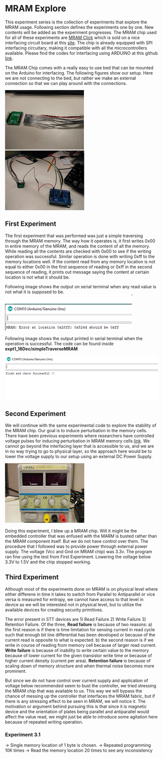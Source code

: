 # MRAM Explore

This experiment series is the collection of experiments that explore the MRAM usage. Following section defines the experiments one by one. New contents will be added as the experiment progresses. The MRAM chip used for all of these experiments are [MRAM Click](https://download.mikroe.com/documents/datasheets/EST02896_MR25H256A_Datasheet_Rev1.0%20100116-1036068.pdf) which is sold on a nice interfacing circuit board at this [site](https://www.mikroe.com/mram-click). The chip is already equipped with SPI interfacing circuitary, making it compatible with all the microcontrollers available. Please find the codes for interfacing using ARDUINO at this github [link](https://github.com/prawarpoudel/spiMemoryChips).

The MRAM Chip comes with a really easy to use bed that can be mounted on the Arduino for interfacing. The following figures show our setup. Here we are not connecting to the bed, but rather we make an external connection so that we can play around with the connections.

![MRAM click](images/image3_MRAMChip.jpg) ![Set UP](images/image4_Setup.jpg)

## First Experiment

The first experiment that was performed was  just a simple traversing through the MRAM memory. The way how it operates is, it first writes 0x00 in entire memory of the MRAM, and reads the content of all the memory. While reading all the contents are checked with 0x00 to see if the writing operation was successful. Similar operation is done with writing 0xff to the memory locations well. If the content read from any memory location is not equal to either 0x00 in the first sequence of reading or 0xff in the second sequence of reading, it prints out message saying the content at certain location is not what it should be.

Following image shows the output on serial terminal when any read value is not what  it is supposed to be.
![image showing incorrect read](images/image1_incorrectRead.PNG)

Following image shows the output printed in serial terminal when the operation is successful. The code can be found inside **expt1_18Dec/simpleTraverseMRAM**

![Image showing successful Flush and Check Operation](images/image2_flushsuccessful.PNG)

## Second Experiment

We will continue with the same experimental code to explore the stability of the MRAM chip. Our goal is to induce perturbation in the memory cells. There have been previous experiments where researchers have controlled voltage pulses for inducing perturbation in MRAM memory cells [link](https://ieeexplore.ieee.org/stamp/stamp.jsp?tp=&arnumber=7047039&tag=1). We cannot go beyond the interfacing layer that is accessible to us, and we are in no way trying to go to physical layer, so the approach here would be to lower the voltage supply to our setup using an external DC Power Supply.  

![Power Supply](images/image5_Voltagegen.jpg)

Doing this experiment, I blew up a MRAM chip. Will it might be the embedded controller that was enfused with the MARM is busted rather than the MRAM component itself. But we do not have control over them. The procedure that I followed was to provide power through external power supply. The voltage (Vcc and Gnd on MRAM chip) was 3.3v. The program ran fine using the test from First Experiment. Lowering the voltage below 3.3V to 1.5V and the chip stopped working.

## Third Experiment

Although most of the experiments done on MRAM is on physical level where either differene in time it takes to switch from Parallel to Antiparallel or vice versa is measured for entropy, we cannot have access to that level in device as we will be interested not in physical level, but to utilize the available devices for creating security primitives. 

The error present in STT devices are 1) Read Failure 2) Write Failure 3) Retention Failure. Of the three, **Read failure** is because of two reasons: a) the first reason is if there is time limitation for sensing current in read cycle such that enough bit line differential has been developed or because of the current read is opposite to what is expected. b) the second reason is if we write in course of reading from memory cell because of larger read current. **Write failure** is because of inability to write certain value to the memory because of lower current for the given transistor write time or because of higher current density (current per area). **Retention failure** is because of scaling down of memory structure and when thermal noise becomes more prominent.

But since we do not have control over current supply and application of voltage below recommended seem to bust the controller, we tried stressing the MRAM chip that was available to us. This way we will bypass the chance of messing up the controller that interfaces the MRAM fabric, but if there is any stressing effect to be seen in MRAM, we will notice it. The motivation or argument behind pursuing this is that since it is magnetic device and the orientation of plates being parallel and antiparallel would affect the value read, we might just be able to introduce some agitation here because of repeated writing operation.

### Experiment 3.1

-> Single memory location of 1 byte is chosen.
-> Repeated programming 10K times
-> Read the memory location 20 times to see any inconsistency